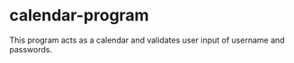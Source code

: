 # calendar-program
This program acts as a calendar and validates user input of username and passwords.
